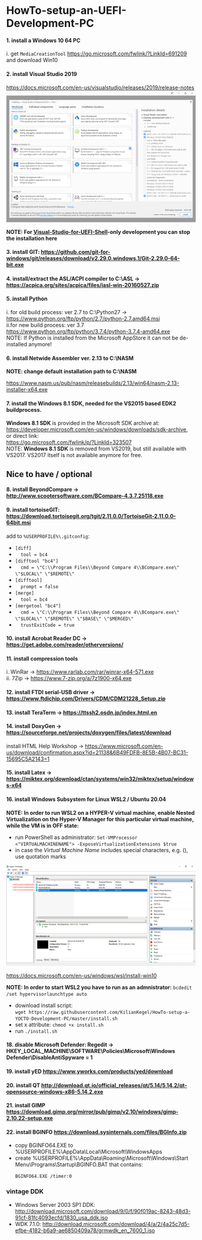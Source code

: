 # HowTo-setup-an-UEFI-Development-PC

#### 1. install a Windows 10 64 PC<br>
   i.  get `MediaCreationTool` https://go.microsoft.com/fwlink/?LinkId=691209 and download Win10<br>
#### 2. install Visual Studio 2019<br>
   https://docs.microsoft.com/en-us/visualstudio/releases/2019/release-notes<br>
   ![installselection2019](VS2019-components.png)
   
   **NOTE: For [Visual-Studio-for-UEFI-Shell](https://github.com/KilianKegel/Visual-Studio-for-UEFI-Shell)-only development you can stop the installation here**
   
#### 3. install GIT: https://github.com/git-for-windows/git/releases/download/v2.29.0.windows.1/Git-2.29.0-64-bit.exe<br>
#### 4. install/extract the ASL/ACPI compiler to C:\ASL -> https://acpica.org/sites/acpica/files/iasl-win-20160527.zip
#### 5. install Python<br>
   i. for old build process: ver 2.7 to C:\Python27 -> https://www.python.org/ftp/python/2.7/python-2.7.amd64.msi<br>
   ii.for new build process: ver 3.7 https://www.python.org/ftp/python/3.7.4/python-3.7.4-amd64.exe<br>
   NOTE: If Python is installed from the Microsoft AppStore it can not be de-installed anymore!
#### 6. install Netwide Assembler ver. 2.13 to C:\NASM 

**NOTE: change default installation path to C:\NASM**

   https://www.nasm.us/pub/nasm/releasebuilds/2.13/win64/nasm-2.13-installer-x64.exe
   
#### 7. install the **Windows 8.1 SDK**, needed for the VS2015 based EDK2 buildprocess.<br>
**Windows 8.1 SDK** is provided in the Microsoft SDK archive at:<br> https://developer.microsoft.com/en-us/windows/downloads/sdk-archive, <br>or direct link: <br>
https://go.microsoft.com/fwlink/p/?LinkId=323507<br>
   NOTE: **Windows 8.1 SDK** is removed from VS2019, but still available with VS2017. VS2017 itself is not available
   anymore for free.
   
## Nice to have / optional
#### 8. install BeyondCompare -> http://www.scootersoftware.com/BCompare-4.3.7.25118.exe<br>
#### 9. install tortoiseGIT: https://download.tortoisegit.org/tgit/2.11.0.0/TortoiseGit-2.11.0.0-64bit.msi
add to `%USERPROFILE%\.gitconfig`:<br>
* `[diff]`<br>
* `  tool = bc4`<br>
* `[difftool "bc4"]`<br>
* `  cmd = \"C:\\Program Files\\Beyond Compare 4\\BCompare.exe\" \"$LOCAL\" \"$REMOTE\"`<br>
* `[difftool]`<br>
* `  prompt = false`<br>
* `[merge]`<br>
* `  tool = bc4`<br>
* `[mergetool "bc4"]`<br>
* `  cmd = \"C:\\Program Files\\Beyond Compare 4\\BCompare.exe\" \"$LOCAL\" \"$REMOTE\" \"$BASE\" \"$MERGED\"`<br>
* `  trustExitCode = true`<br>
#### 10. install Acrobat Reader DC  -> https://get.adobe.com/reader/otherversions/<br>
#### 11. install compression tools<br>
   i. WinRar -> https://www.rarlab.com/rar/winrar-x64-571.exe<br>
   ii. 7Zip -> https://www.7-zip.org/a/7z1900-x64.exe<br>
#### 12. install FTDI serial-USB driver -> https://www.ftdichip.com/Drivers/CDM/CDM21228_Setup.zip<br>
#### 13. install TeraTerm -> https://ttssh2.osdn.jp/index.html.en<br>
#### 14. install DoxyGen -> https://sourceforge.net/projects/doxygen/files/latest/download<br>
   install HTML Help Workshop -> https://www.microsoft.com/en-us/download/confirmation.aspx?id=21138&6B49FDFB-8E5B-4B07-BC31-15695C5A2143=1
#### 15. install Latex -> https://miktex.org/download/ctan/systems/win32/miktex/setup/windows-x64
#### 16. install Windows Subsystem for Linux WSL2 / Ubuntu 20.04

**NOTE: In order to run WSL2 on a HYPER-V virtual machine, enable Nested Virtualization on the Hyper-V Manager for this particular virtual machine, while the VM is in OFF state:**

* run PowerShell as administrator: `Set-VMProcessor <"VIRTUALMACHINENAME"> -ExposeVirtualizationExtensions $true`
* in case the *Virtual Machine Name* includes special characters, e.g. (), use quotation marks

![HyperVMgmt](HyperVMgmt.png)

https://docs.microsoft.com/en-us/windows/wsl/install-win10
	
**NOTE: In order to start WSL2 you have to run as an admnistrator:**
`bcdedit /set hypervisorlaunchtype auto`
	
* download install script:<br>
  `wget https://raw.githubusercontent.com/KilianKegel/HowTo-setup-a-YOCTO-Development-PC/master/install.sh`
* set x attribute: `chmod +x install.sh`
* run `./install.sh`
	
#### 18. disable Microsoft Defender: Regedit -> HKEY_LOCAL_MACHINE\SOFTWARE\Policies\Microsoft\Windows Defender\DisableAntiSpyware = 1
#### 19. install yED https://www.yworks.com/products/yed/download
#### 20. install QT http://download.qt.io/official_releases/qt/5.14/5.14.2/qt-opensource-windows-x86-5.14.2.exe
#### 21. install GIMP https://download.gimp.org/mirror/pub/gimp/v2.10/windows/gimp-2.10.22-setup.exe
#### 22. install BGINFO https://download.sysinternals.com/files/BGInfo.zip
* copy BGINFO64.EXE to %USERPROFILE%\AppData\Local\Microsoft\WindowsApps
* create %USERPROFILE%\AppData\Roaming\Microsoft\Windows\Start Menu\Programs\Startup\BGINFO.BAT that contains:
	```
	BGINFO64.EXE /timer:0
	```

### vintage DDK
* Windows Server 2003 SP1 DDK: http://download.microsoft.com/download/9/0/f/90f019ac-8243-48d3-91cf-81fc4093ecfd/1830_usa_ddk.iso<br>
* WDK 7.1.0: http://download.microsoft.com/download/4/a/2/4a25c7d5-efbe-4182-b6a9-ae6850409a78/grmwdk_en_7600_1.iso <br>

